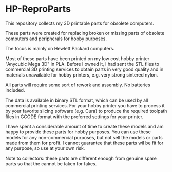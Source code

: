 <h1>HP-ReproParts</h1>
<p>This repository collects my 3D printable parts for obsolete computers.

These parts were created for replacing broken or missing parts of obsolete computers and peripherals for hobby purposes. 

The focus is mainly on Hewlett Packard computers.
</p>
<p>Most of these parts have been printed on my low cost hobby printer "Anycubic Mega 3D" in PLA.
Before I owned it, I had sent the STL files to commercial 3D printing services to obtain parts in very good quality and in materials unavailable for hobby printers, e.g. very strong sintered nylon.
</p>
All parts will require some sort of rework and assembly. No batteries included.

<p>The data is available in binary STL format, which can be used by all commercial printing services.
For your hobby printer you have to process it by your favorite slicing software (e.g. Cura) to produce the required toolpath files in GCODE format with the preferred settings for your printer.
</p>
<p>I have spent a considerable amount of time to create these models and am happy to provide these parts for hobby purposes.
You can use these models for any non-commercial purposes, but not sell the models or parts made from them for profit.
I cannot guarantee that these parts wil be fit for any purpose, so use at your own risk.
</p>

<p>Note to collectors: these parts are different enough from genuine spare parts so that the cannot be taken for fakes.
</p>
